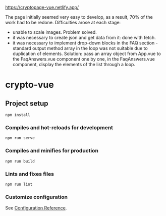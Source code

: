 https://cryptopage-vue.netlify.app/

The page initially seemed very easy to develop, as a result, 70% of the work had to be redone.
Difficulties arose at each stage:
- unable to scale images. Problem solved.
- it was necessary to create json and get data from it: done with fetch.
- it was necessary to implement drop-down blocks in the FAQ section - standard output method array in the loop was not suitable due to duplication of elements. Solution: pass an array object from App.vue to the FaqAnswers.vue component one by one, in the FaqAnswers.vue component, display the elements of the list through a loop.

# crypto-vue

## Project setup
```
npm install
```

### Compiles and hot-reloads for development
```
npm run serve
```

### Compiles and minifies for production
```
npm run build
```

### Lints and fixes files
```
npm run lint
```

### Customize configuration
See [Configuration Reference](https://cli.vuejs.org/config/).
